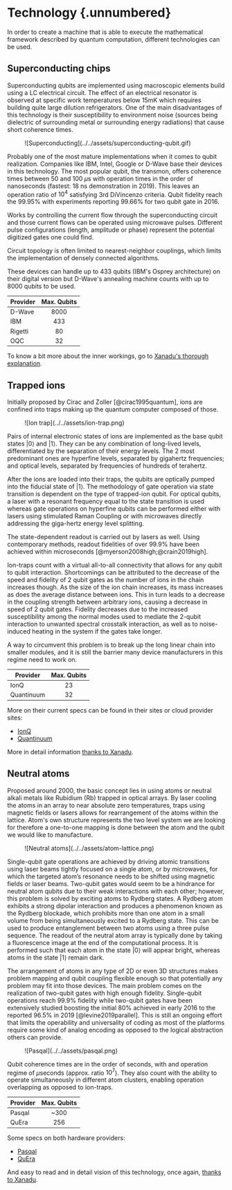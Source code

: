 # Technology {.unnumbered}

In order to create a machine that is able to execute the mathematical framework described by quantum computation, different technologies can be used.

## Superconducting chips

Superconducting qubits are implemented using macroscopic elements build using a LC electrical circuit. The effect of an electrical resonator is observed at specific work temperatures below 15mK which requires building quite large dilution refrigerators. One of the main disadvantages of this technology is their susceptibility to environment noise (sources being dielectric of surrounding metal or surrounding energy radiations) that cause short coherence times.

<figure markdown>
  ![Superconducting](../../assets/superconducting-qubit.gif)
</figure>

Probably one of the most mature implementations when it comes to qubit realization. Companies like IBM, Intel, Google or D-Wave base their devices in this technology. The most popular qubit, the transmon, offers coherence times between 50 and 100 $\mu$s with operation times in the order of nanoseconds (fastest: 18 ns demonstration in 2019). This leaves an operation ratio of $10^{4}$ satisfying 3rd DiVincenzo criteria. Qubit fidelity reach the 99.95% with experiments reporting 99.66% for two qubit gate in 2016. 

Works by controlling the current flow through the superconducting circuit and those current flows can be operated using microwave pulses. Different pulse configurations (length, amplitude or phase) represent the potential digitized gates one could find.

Circuit topology is often limited to nearest-neighbor couplings, which limits the implementation of densely connected algorithms.

These devices can handle up to 433 qubits (IBM's Osprey architecture) on their digital version but D-Wave's annealing machine counts with up to 8000 qubits to be used.

<center>

| Provider             | Max. Qubits   |
| -------------------- |:-------------:|
| D-Wave               |   8000        |
| IBM                  |   433         |
| Rigetti              |   80          |
| OQC                  |   32          |

</center>

To know a bit more about the inner workings, go to [Xanadu's thorough explanation](https://pennylane.ai/qml/demos/tutorial_sc_qubits).

## Trapped ions

Initially proposed by Cirac and Zoller [@cirac1995quantum], ions are confined into traps making up the quantum computer composed of those.

<figure markdown>
  ![Ion trap](../../assets/ion-trap.png)
</figure>

Pairs of internal electronic states of ions are implemented as the base qubit states $|0\rangle$ and $|1\rangle$. They can be any combination of long-lived levels, differentiated by the separation of their energy levels. The 2 most predominant ones are hyperfine levels, separated by gigahertz frequencies; and optical levels, separated by frequencies of hundreds of terahertz.

After the ions are loaded into their traps, the qubits are optically pumped into the fiducial state of $|1\rangle$. The methodology of gate operation via state transition is dependent on the type of trapped-ion qubit. For optical qubits, a laser with a resonant frequency equal to the state transition is used whereas gate operations on hyperfine qubits can be performed either with lasers using stimulated Raman Coupling or with microwaves directly addressing the giga-hertz energy level splitting.

The state-dependent readout is carried out by lasers as well. Using contemporary methods, readout fidelities of over 99.9% have been achieved within microseconds [@myerson2008high;@crain2019high].

Ion-traps count with a virtual all-to-all connectivity that allows for any qubit to qubit interaction. Shortcomings can be attributed to the decrease of the speed and fidelity of 2 qubit gates as the number of ions in the chain increases though. As the size of the ion chain increases, its mass increases as does the average distance between ions. This in turn leads to a decrease in the coupling strength between arbitrary ions, causing a decrease in speed of 2 qubit gates. Fidelity decreases due to the increased susceptibility among the normal modes used to mediate the 2-qubit interaction to unwanted spectral crosstalk interaction, as well as to noise-induced heating in the system if the gates take longer.

A way to circumvent this problem is to break up the long linear chain into smaller modules, and it is still the barrier many device manufacturers in this regime need to work on.

<center>

| Provider             | Max. Qubits   |
| -------------------- |:-------------:|
| IonQ                 |   23          |
| Quantinuum           |   32          |

</center>

More on their current specs can be found in their sites or cloud provider sites:

* [IonQ](https://ionq.com/resources/ionq-aria-practical-performance)
* [Quantinuum](https://assets.website-files.com/62b9d45fb3f64842a96c9686/6459acc9b999bb7fb526c4bf_Quantinuum%20H2%20Product%20Data%20Sheet.pdf)

More in detail information [thanks to Xanadu](https://pennylane.ai/qml/demos/tutorial_trapped_ions).

## Neutral atoms

Proposed around 2000, the basic concept lies in using atoms or neutral alkali metals like Rubidium (Rb) trapped in optical arrays. By laser cooling the atoms in an array to near absolute zero temperatures, traps using magnetic fields or lasers allows for rearrangement of the atoms within the lattice. Atom's own structure represents the two level system we are looking for therefore a one-to-one mapping is done between the atom and the qubit we would like to manufacture.

<figure markdown>
  ![Neutral atoms](../../assets/atom-lattice.png)
</figure>

Single-qubit gate operations are achieved by driving atomic transitions using laser beams tightly focused on a single atom, or by microwaves, for which the targeted atom’s resonance needs to be shifted using magnetic fields or laser beams. Two-qubit gates would seem to be a hindrance for neutral atom qubits due to their weak interactions with each other; however, this problem is solved by exciting atoms to Rydberg states. A Rydberg atom exhibits a strong dipolar interaction and produces a phenomenon known as the Rydberg blockade, which prohibits more than one atom in a small volume from being simultaneously excited to a Rydberg state. This can be used to produce entanglement between two atoms using a three pulse sequence. The readout of the neutral atom array is typically done by taking a fluorescence image at the end of the computational process. It is performed such that each atom in the state $|0\rangle$ will appear bright, whereas atoms in the state $|1\rangle$ remain dark.

The arrangement of atoms in any type of 2D or even 3D structures makes problem mapping and qubit coupling flexible enough so that potentially any problem may fit into those devices. The main problem comes on the realization of two-qubit gates with high enough fidelity. Single-qubit operations reach 99.9% fidelity while two-qubit gates have been extensively studied boosting the initial 80% achieved in early 2016 to the reported 96.5% in 2019 [@levine2019parallel]. This is still an ongoing effort that limits the operability and universality of coding as most of the platforms require some kind of analog encoding as opposed to the logical abstraction others can provide.

<figure markdown>
  ![Pasqal](../../assets/pasqal.png)
</figure>

Qubit coherence times are in the order of seconds, with and operation regime of $\mu$seconds (approx. ratio $10^7$). They also count with the ability to operate simultaneously in different atom clusters, enabling operation overlapping as opposed to ion-traps.

<center>

| Provider             | Max. Qubits   |
| -------------------- |:-------------:|
| Pasqal               |  ~300         |
| QuEra                |   256         |

</center>

Some specs on both hardware providers:

* [Pasqal](https://www.pasqal.com/hardware)
* [QuEra](https://www.quera.com/aquila)

And easy to read and in detail vision of this technology, once again, [thanks to Xanadu](https://pennylane.ai/qml/demos/tutorial_neutral_atoms).
